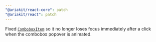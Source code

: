 ```yaml
---
"@ariakit/react-core": patch
"@ariakit/react": patch
---
```


Fixed [`ComboboxItem`](https://ariakit.org/reference/combobox-item) so it no longer loses focus immediately after a click when the combobox popover is animated.

